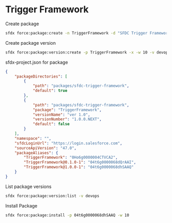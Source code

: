 # Trigger Framework

Create package
```zsh
sfdx force:package:create -n TriggerFramework -d "SFDC Trigger Framework" -t Unlocked -r packages/sfdc-trigger-framework -e -v devops
```

Create package version
```zsh
sfdx force:package:version:create -p TriggerFramework -x -w 10 -v devops 
```

sfdx-project.json for package
```json
{
    "packageDirectories": [
        {
            "path": "packages/sfdc-trigger-framework",
            "default": true
        },
        {
            "path": "packages/sfdc-trigger-framework",
            "package": "TriggerFramework",
            "versionName": "ver 1.0",
            "versionNumber": "1.0.0.NEXT",
            "default": false
        }
    ],
    "namespace": "",
    "sfdcLoginUrl": "https://login.salesforce.com",
    "sourceApiVersion": "47.0",
    "packageAliases": {
        "TriggerFramework": "0Ho6g0000004CTVCA2",
        "TriggerFramework@0.1.0-1": "04t6g0000068dQrAAI",
        "TriggerFramework@1.0.0-1": "04t6g0000068dhSAAQ"
    }
}
```

List package versions

```zsh
sfdx force:package:version:list -v devops
```

Install Package

```zsh
sfdx force:package:install -p 04t6g0000068dhSAAQ -w 10  
```